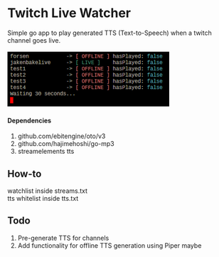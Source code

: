 # Twitch Live Watcher
Simple go app to play generated TTS (Text-to-Speech) when a twitch channel goes live.<br> <br>
![](screenshot.png)
<br>
#### Dependencies
1. github.com/ebitengine/oto/v3
2. github.com/hajimehoshi/go-mp3
3. streamelements tts
## How-to
watchlist inside streams.txt <br>
tts whitelist inside tts.txt <br>
## Todo
1. Pre-generate TTS for channels
2. Add functionality for offline TTS generation using Piper maybe
